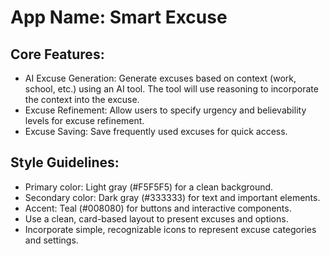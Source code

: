 # **App Name**: Smart Excuse

## Core Features:

- AI Excuse Generation: Generate excuses based on context (work, school, etc.) using an AI tool. The tool will use reasoning to incorporate the context into the excuse.
- Excuse Refinement: Allow users to specify urgency and believability levels for excuse refinement.
- Excuse Saving: Save frequently used excuses for quick access.

## Style Guidelines:

- Primary color: Light gray (#F5F5F5) for a clean background.
- Secondary color: Dark gray (#333333) for text and important elements.
- Accent: Teal (#008080) for buttons and interactive components.
- Use a clean, card-based layout to present excuses and options.
- Incorporate simple, recognizable icons to represent excuse categories and settings.